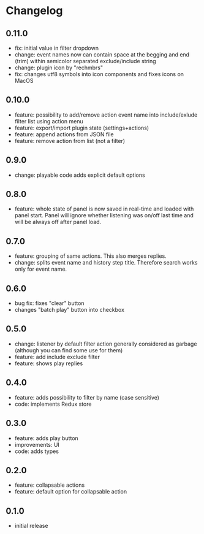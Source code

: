 # Changelog

## 0.11.0
- fix: initial value in filter dropdown
- change: event names now can contain space at the begging and end (trim) within semicolor separated exclude/include string
- change: plugin icon by "rechmbrs"
- fix: changes utf8 symbols into icon components and fixes icons on MacOS


## 0.10.0
- feature: possibility to add/remove action event name into include/exlude filter list using action menu
- feature: export/import plugin state (settings+actions)
- feature: append actions from JSON file
- feature: remove action from list (not a filter)

## 0.9.0
- change: playable code adds explicit default options

## 0.8.0
- feature: whole state of panel is now saved in real-time and loaded with panel start. Panel will ignore whether listening was on/off last time and will be always off after panel load.

## 0.7.0
- feature: grouping of same actions. This also merges replies.
- change: splits event name and history step title. Therefore search works only for event name.

## 0.6.0
- bug fix: fixes "clear" button
- changes "batch play" button into checkbox

## 0.5.0
- change: listener by default filter action generally considered as garbage (although you can find some use for them)
- feature: add include exclude filter
- feature: shows play replies

## 0.4.0
- feature: adds possibility to filter by name (case sensitive)
- code: implements Redux store

## 0.3.0
- feature: adds play button
- improvements: UI
- code: adds types

## 0.2.0
- feature: collapsable actions
- feature: default option for collapsable action

## 0.1.0
- initial release